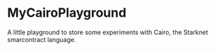 # MyCairoPlayground
A little playground to store some experiments with Cairo, the Starknet smarcontract language.
